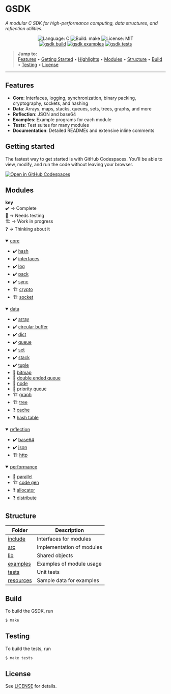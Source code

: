 # GSDK

*A modular C SDK for high-performance computing, data structures, and reflection utilities.*

<p align="center">
    <img src="https://img.shields.io/badge/language-C-blue.svg" alt="Language: C">
    <img src="https://img.shields.io/badge/build-make-green.svg" alt="Build: make">
    <img src="https://img.shields.io/badge/license-MIT-lightgrey.svg" alt="License: MIT">
    <br>
    <a href="https://github.com/Jacob-C-Smith/gsdk/actions/workflows/gsdk-build.yml"><img src="https://github.com/Jacob-C-Smith/gsdk/actions/workflows/gsdk-build.yml/badge.svg" alt="gsdk build" ></a>
    <a href="https://github.com/Jacob-C-Smith/gsdk/actions/workflows/gsdk-examples.yml"><img src="https://github.com/Jacob-C-Smith/gsdk/actions/workflows/gsdk-examples.yml/badge.svg" alt="gsdk examples" ></a>
    <a href="https://github.com/Jacob-C-Smith/gsdk/actions/workflows/gsdk-tests.yml"><img src="https://github.com/Jacob-C-Smith/gsdk/actions/workflows/gsdk-tests.yml/badge.svg" alt="gsdk tests" ></a>
</p>

> **Jump to:**  
> [Features](#features) • [Getting Started](#getting-started) • [Highlights](#highlights) • [Modules](#modules) • [Structure](#structure) • [Build](#build) • [Testing](#testing) • [License](#license)

---

## Features
- **Core**: Interfaces, logging, synchronization, binary packing, cryptography, sockets, and hashing
- **Data**: Arrays, maps, stacks, queues, sets, trees, graphs, and more
- **Reflection**: JSON and base64 
- **Examples**: Example programs for each module
- **Tests**: Test suites for many modules
- **Documentation**: Detailed READMEs and extensive inline comments

## Getting started
The fastest way to get started is with GitHub Codespaces. You'll be able to view, modify, and run the code without leaving your browser.

<a href="https://codespaces.new/Jacob-C-Smith/sync?quickstart=1"><img src="https://github.com/codespaces/badge.svg" alt="Open in GitHub Codespaces"></a>

## Modules

<b>key</b><br>
✔️ → Complete<br>
🧪 → Needs testing<br>
🏗️ → Work in progress<br>
❓ → Thinking about it
<details open>
    <summary><a href="documentation/core.md">core</a></summary>
    <ul>
        <li>✔️ <a href="./documentation/core/hash.md">hash</a></li>
        <li>✔️ <a href="./documentation/core/interfaces.md">interfaces</a></li>
        <li>✔️ <a href="./documentation/core/log.md">log</a></li>
        <li>✔️ <a href="./documentation/core/pack.md">pack</a></li>
        <li>✔️ <a href="./documentation/core/sync.md">sync</a></li>
        <li>🏗️ <a href="./documentation/core/crypto.md">crypto</a></li>
        <li>🏗️ <a href="./documentation/core/socket.md">socket</a></li>
    </ul>
</details>

<details open>
    <summary><a href="documentation/data.md">data</a></summary>
    <ul>
        <li>✔️ <a href="./documentation/data/array.md">array</a></li>
        <li>✔️ <a href="./documentation/data/circular_buffer.md">circular buffer</a></li>
        <li>✔️ <a href="./documentation/data/dict.md">dict</a></li>
        <li>✔️ <a href="./documentation/data/queue.md">queue</a></li>
        <li>✔️ <a href="./documentation/data/set.md">set</a></li>
        <li>✔️ <a href="./documentation/data/stack.md">stack</a></li>
        <li>✔️ <a href="./documentation/data/tuple.md">tuple</a></li>
        <li>🧪 <a href="./documentation/data/bitmap.md">bitmap</a></li>
        <li>🧪 <a href="./documentation/data/double_queue.md">double ended queue</a></li>
        <li>🧪 <a href="./documentation/data/node.md">node</a></li>
        <li>🧪 <a href="./documentation/data/priority_queue.md">priority queue</a></li>
        <li>🏗️ <a href="./documentation/data/graph.md">graph</a></li>
        <li>🏗️ <a href="./documentation/data/tree.md">tree</a></li>
        <li>❓ <a href="#">cache</a></li>
        <li>❓ <a href="#">hash table</a></li>
    </ul>
</details>

<details open>
    <summary><a href="documentation/reflection.md">reflection</a></summary>
    <ul>
        <li>✔️ <a href="./documentation/reflection/base64.md">base64</a></li>
        <li>✔️ <a href="./documentation/reflection/json.md">json</a></li>
        <li>🏗️ <a href="./documentation/reflection/http.md">http</a></li>
    </ul>
</details>

<details open>
    <summary><a href="documentation/performance.md">performance</a></summary>
    <ul>
        <li>🧪 <a href="./doocumentation/performance/parallel.md">parallel</a></li>
        <li>🏗️ <a href="./doocumentation/performance/code_gen.md">code gen</a></li>
        <li>❓ <a href="./doocumentation/performance/allocator.md">allocator</a></li>
        <li>❓ <a href="./doocumentation/performance/distribute.md">distribute</a></li>
    </ul>
</details>

## Structure

| Folder                      | Description                        |
| --------------------------- | ---------------------------------- |
| [include](./include/)       | Interfaces for modules             |
| [src](./src)                | Implementation of modules          |
| [lib](./build/lib/)         | Shared objects                     |
| [examples](./src/examples/) | Examples of module usage           |
| [tests](./src/test/)        | Unit tests                         |
| [resources](./resources/)   | Sample data for examples           |

## Build
To build the GSDK, run
```bash
$ make
```

## Testing
To build the tests, run
```bash
$ make tests
```
## License

See [LICENSE](./LICENSE) for details.
